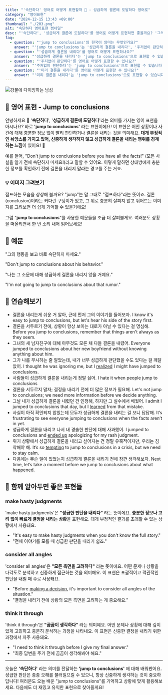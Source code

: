 ```yaml
---
title: "'속단하다' 영어로 어떻게 표현할까 🦘 - 성급하게 결론에 도달하다 영어로"
category: "영어표현"
date: "2024-12-15 13:43 +09:00"
thumbnail: "./203.png"
alt: "속단하다 영어표현 썸네일"
desc: "'속단하다', '성급하게 결론에 도달하다'를 영어로 어떻게 표현하면 좋을까요? '그의 행동을 보고 바로 속단하지 마세요.', '나는 그 소문에 대해 성급하게 결론을 내리지 않을 거예요.' 등을 영어로 표현하는 법을 배워봅시다. 다양한 예문을 통해서 연습하고 본인의 표현으로 만들어 보세요."
faq:
  - question: "'jump to conclusions'의 한국어 의미는 무엇인가요?"
    answer: "'jump to conclusions'는 '성급하게 결론을 내리다', '주저없이 판단하다', '미리 결론을 내리다' 등의 의미로 해석될 수 있습니다. 주어진 정보나 상황에 대해 충분히 고려하지 않고 빨리 결론을 내리는 것을 의미합니다."
  - question: "'성급하게 결론을 내리다'를 영어로 어떻게 표현하나요?"
    answer: "'성급하게 결론을 내리다'는 'jump to conclusions'으로 표현할 수 있습니다. 예를 들어, '그의 말을 듣고 성급하게 결론을 내리지 마'는 'Don't jump to conclusions based on what he said'로 말할 수 있습니다."
  - question: "'주저없이 판단하다'를 영어로 어떻게 표현할 수 있나요?"
    answer: "'주저없이 판단하다'는 'jump to conclusions'으로 표현할 수 있습니다. 예를 들어, '상황을 제대로 이해하기 전에 주저없이 판단하지 마'는 'Don't jump to conclusions without understanding the situation'으로 말할 수 있습니다."
  - question: "'미리 결론을 내리다'를 영어로 어떻게 표현할 수 있나요?"
    answer: "'미리 결론을 내리다'는 'jump to conclusions'으로 표현할 수 있습니다. 예를 들어, '그의 행동을 보고 미리 결론을 내리지 마'는 'Don't jump to conclusions based on his actions'로 표현할 수 있습니다."
---
```


![강물에 다이빙하는 남성](./203-1.jpg)

## 🌟 영어 표현 - Jump to conclusions

안녕하세요 👋 '**속단하다**', '**성급하게 결론에 도달하다**'라는 의미를 가지는 영어 표현을 아시나요? 바로 **'jump to conclusions'** 라는 표현이에요! 이 표현은 어떤 상황이나 사건에 대해 충분한 정보 없이 빨리 판단하거나 결론을 내리는 것을 의미해요. **대개 부정적인 뉘앙스를 가지고 있어, 신중하게 생각하지 않고 성급하게 결론을 내리는 행위를 경계하는 느낌**이 있어요! 🚦

예를 들어, "Don't jump to conclusions before you have all the facts!" (모든 사실을 알기 전에 속단하지 마세요!)라고 말할 수 있어요. 이렇게 말하면 상대방에게 충분한 정보를 확인하기 전에 결론을 내리지 말라는 경고를 주는 거죠.

### 💡 이미지 그려보기

점프하는 모습을 상상해 볼까요? "jump"는 말 그대로 "점프하다"라는 뜻이죠. 결론(conclusion)이라는 커다란 구덩이가 있고, 그 위로 충분히 살피지 않고 뛰어드는 이미지를 그려보면 더 쉽게 기억할 수 있을거에요!

그럼 "**jump to conclusions**"를 사용한 예문들을 조금 더 살펴볼게요. 여러분도 상황을 떠올리면서 한 번 소리 내어 읽어보세요!

## 📖 예문

"그의 행동을 보고 바로 속단하지 마세요."

"Don't jump to conclusions about his behavior."

"나는 그 소문에 대해 성급하게 결론을 내리지 않을 거예요."

"I'm not going to jump to conclusions about that rumor."

## 💬 연습해보기

<ul data-interactive-list>
  <li data-interactive-item>
    <span data-toggler>결론을 내리는게 쉬운 거 알아, 근데 먼저 그의 이야기를 들어보자.</span>
    <span data-answer>I know it's easy to jump to conclusions, but let's hear his side of the story first.</span>
  </li>
  <li data-interactive-item>
    <span data-toggler>결론을 서두르기 전에, 상황이 항상 보이는 대로가 아닐 수 있다는 걸 명심해.</span>
    <span data-answer>Before you jump to conclusions, remember that things aren't always as they seem.</span>
  </li>
  <li data-interactive-item>
    <span data-toggler>그녀의 새 남자친구에 대해 아무것도 모른 채 다들 결론을 내렸어.</span>
    <span data-answer>Everyone jumped to conclusions about her new boyfriend without knowing anything about him.</span>
  </li>
  <li data-interactive-item>
    <span data-toggler>그가 나를 무시하는 줄 알았는데, 내가 너무 성급하게 판단했을 수도 있다는 걸 깨달았어.</span>
    <span data-answer>I thought he was ignoring me, but I <a href="/blog/in-english/166.realize/">realized</a> I might have jumped to conclusions.</span>
  </li>
  <li data-interactive-item>
    <span data-toggler>사람들이 성급하게 결론을 내리는게 정말 싫어.</span>
    <span data-answer>I hate it when people jump to conclusions</span>
  </li>
  <li data-interactive-item>
    <span data-toggler>결론을 서두르지 말자; 결정을 내리기 전에 더 많은 정보가 필요해.</span>
    <span data-answer>Let's not jump to conclusions; we need more information before we decide anything.</span>
  </li>
  <li data-interactive-item>
    <span data-toggler>그날 내가 성급하게 결론을 내렸던 건 인정해, 하지만 그 실수에서 배웠어.</span>
    <span data-answer>I admit I jumped to conclusions that day, but I <a href="/blog/in-english/245.learn/">learned</a> from that mistake.</span>
  </li>
  <li data-interactive-item>
    <span data-toggler>사실이 아직 확인되지 않았는데 모두가 성급하게 결론을 내리는 걸 보니 답답해.</span>
    <span data-answer>It’s frustrating to see everyone jumping to conclusions when the facts aren’t in yet.</span>
  </li>
  <li data-interactive-item>
    <span data-toggler>성급하게 결론을 내리고 나서 내 경솔한 판단에 대해 사과했어.</span>
    <span data-answer>I jumped to conclusions and <a href="/blog/vocab-1/039.end-up/">ended up</a> apologizing for my rash judgment.</span>
  </li>
  <li data-interactive-item>
    <span data-toggler>위기 상황에서 성급하게 결론을 내리고 싶어지는 건 정말 유혹적이지만, 우리는 침착해야 해.</span>
    <span data-answer>It’s so <a href="/blog/vocab-1/019.tempting/">tempting</a> to jump to conclusions in a crisis, but we need to stay calm.</span>
  </li>
  <li data-interactive-item>
    <span data-toggler>다음에는 무슨 일이 있었는지 성급하게 결론을 내리기 전에 잠깐 생각해보자.</span>
    <span data-answer>Next time, let’s take a moment before we jump to conclusions about what happened.</span>
  </li>
</ul>

## 🤝 함께 알아두면 좋은 표현들

### make hasty judgments

'make hasty judgments'은 **"성급한 판단을 내리다"** 라는 뜻이에요. **충분한 정보나 고려 없이 빠르게 결정을 내리는 상황**을 표현해요. 대개 부정적인 결과를 초래할 수 있는 상황에서 사용돼요.

- "It's easy to make hasty judgments when you don't know the full story."
- "전체 이야기를 모를 때 성급한 판단을 내리기 쉽죠."

### consider all angles

'consider all angles'은 **"모든 측면을 고려하다"** 라는 뜻이에요. 어떤 문제나 상황을 다각도로 분석하고 신중하게 접근하는 것을 의미해요. 이 표현은 포괄적이고 객관적인 판단을 내릴 때 주로 사용돼요.

- "Before [making a decision](/blog/vocab-1/010.make-a-decision/), it's important to consider all angles of the situation."
- "결정을 내리기 전에 상황의 모든 측면을 고려하는 게 중요해요."

### think it through

'think it through'은 **"곰곰이 생각하다"** 라는 의미예요. 어떤 문제나 상황에 대해 깊이 있게 고민하고 충분히 분석하는 과정을 나타내요. 이 표현은 신중한 결정을 내리기 위한 과정에서 자주 사용돼요.

- "I need to think it through before I give my final answer."
- "최종 답변을 주기 전에 곰곰이 생각해봐야 해요."

---

오늘은 **'속단하다'** 라는 의미를 전달하는 **'jump to conclusions'** 에 대해 배워봤어요. 성급한 판단은 종종 오해를 불러일으킬 수 있으니, 항상 신중하게 생각하는 것이 중요하답니다! 여러분도 오늘 배운 "jump to conclusions"를 기억하고 상황에 맞게 활용해보세요. 다음에도 더 재밌고 유익한 표현으로 찾아올게요!
